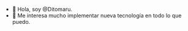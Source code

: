 - 👋 Hola, soy @Ditomaru.
- 👀 Me interesa mucho implementar nueva tecnología en todo lo que puedo.

<!---
Ditomaru/Ditomaru is a ✨ special ✨ repository because its `README.md` (this file) appears on your GitHub profile.
You can click the Preview link to take a look at your changes.
--->
